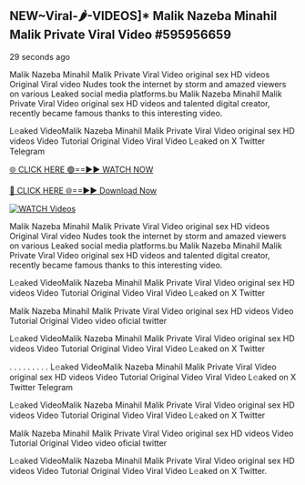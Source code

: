 ## NEW~Viral-🌶-VIDEOS]* Malik Nazeba Minahil Malik Private Viral Video  #595956659

29 seconds ago

Malik Nazeba Minahil Malik Private Viral Video  original sex HD videos Original Viral video Nudes took the internet by storm and amazed viewers on various Leaked social media platforms.bu Malik Nazeba Minahil Malik Private Viral Video  original sex HD videos and talented digital creator, recently became famous thanks to this interesting video.

L𝚎aked VideoMalik Nazeba Minahil Malik Private Viral Video  original sex HD videos Video Tutorial Original Video Viral Video L𝚎aked on X Twitter Telegram

[🌐 CLICK HERE 🟢==►► WATCH NOW](https://cutt.ly/te57wshS)

[🔴 CLICK HERE 🌐==►► Download Now](https://cutt.ly/te57wshS)

[![WATCH Videos](https://i.imgur.com/dJHk4Zq.gif)](https://cutt.ly/te57wshS)

Malik Nazeba Minahil Malik Private Viral Video  original sex HD videos Original Viral video Nudes took the internet by storm and amazed viewers on various Leaked social media platforms.bu Malik Nazeba Minahil Malik Private Viral Video  original sex HD videos and talented digital creator, recently became famous thanks to this interesting video.

L𝚎aked VideoMalik Nazeba Minahil Malik Private Viral Video  original sex HD videos Video Tutorial Original Video Viral Video L𝚎aked on X Twitter

Malik Nazeba Minahil Malik Private Viral Video  original sex HD videos Video Tutorial Original Video video oficial twitter

L𝚎aked VideoMalik Nazeba Minahil Malik Private Viral Video  original sex HD videos Video Tutorial Original Video Viral Video L𝚎aked on X Twitter

. . . . . . . . . L𝚎aked VideoMalik Nazeba Minahil Malik Private Viral Video  original sex HD videos Video Tutorial Original Video Viral Video L𝚎aked on X Twitter Telegram

L𝚎aked VideoMalik Nazeba Minahil Malik Private Viral Video  original sex HD videos Video Tutorial Original Video Viral Video L𝚎aked on X Twitter

Malik Nazeba Minahil Malik Private Viral Video  original sex HD videos Video Tutorial Original Video video oficial twitter

L𝚎aked VideoMalik Nazeba Minahil Malik Private Viral Video  original sex HD videos Video Tutorial Original Video Viral Video L𝚎aked on X Twitter.